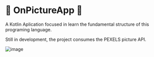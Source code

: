 
# 🌄 OnPictureApp 📸

A Kotlin Aplication focused in learn the fundamental structure of this programing language.

Still in development, the project consumes the PEXELS picture API.

![image](https://github.com/WesleyMaciel2510/onPictureApp/assets/41803321/52a881a9-2bda-456c-948c-70f8bd74306c)
